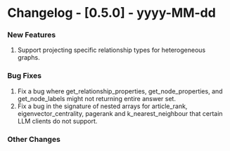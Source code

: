 # Changelog - [0.5.0] - yyyy-MM-dd

### New Features
1. Support projecting specific relationship types for heterogeneous graphs.

### Bug Fixes
1. Fix a bug where get_relationship_properties, get_node_properties, and get_node_labels might not returning entire answer set.
2. Fix a bug in the signature of nested arrays for article_rank, eigenvector_centrality, pagerank and k_nearest_neighbour that certain LLM clients do not support.

### Other Changes

